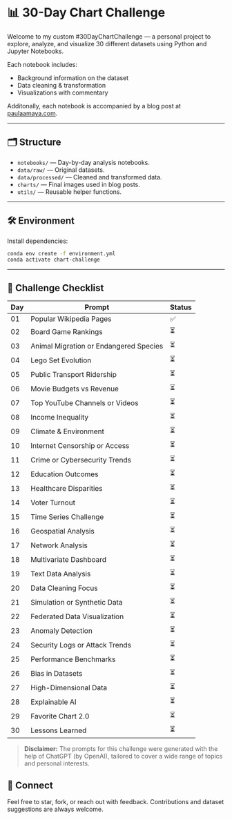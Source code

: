 # 📊 30-Day Chart Challenge

Welcome to my custom #30DayChartChallenge — a personal project to explore, analyze, and visualize 30 different datasets using Python and Jupyter Notebooks.

Each notebook includes:
-  Background information on the dataset
-  Data cleaning & transformation
-  Visualizations with commentary

Additonally, each notebook is accompanied by a blog post at [paulaamaya.com](https://yourblogurl.com).

---

## 🗂️ Structure

- `notebooks/` — Day-by-day analysis notebooks.
- `data/raw/` — Original datasets.
- `data/processed/` — Cleaned and transformed data.
- `charts/` — Final images used in blog posts.
- `utils/` — Reusable helper functions.

---

## 🛠️ Environment

Install dependencies:

```bash
conda env create -f environment.yml
conda activate chart-challenge
```
---

## 📅 Challenge Checklist

| Day | Prompt | Status |
|-----|--------|--------|
| 01 | Popular Wikipedia Pages | ✅ |
| 02 | Board Game Rankings | ⏳ |
| 03 | Animal Migration or Endangered Species | ⏳ |
| 04 | Lego Set Evolution | ⏳ |
| 05 | Public Transport Ridership | ⏳ |
| 06 | Movie Budgets vs Revenue | ⏳ |
| 07 | Top YouTube Channels or Videos | ⏳ |
| 08 | Income Inequality | ⏳ |
| 09 | Climate & Environment | ⏳ |
| 10 | Internet Censorship or Access | ⏳ |
| 11 | Crime or Cybersecurity Trends | ⏳ |
| 12 | Education Outcomes | ⏳ |
| 13 | Healthcare Disparities | ⏳ |
| 14 | Voter Turnout | ⏳ |
| 15 | Time Series Challenge | ⏳ |
| 16 | Geospatial Analysis | ⏳ |
| 17 | Network Analysis | ⏳ |
| 18 | Multivariate Dashboard | ⏳ |
| 19 | Text Data Analysis | ⏳ |
| 20 | Data Cleaning Focus | ⏳ |
| 21 | Simulation or Synthetic Data | ⏳ |
| 22 | Federated Data Visualization | ⏳ |
| 23 | Anomaly Detection | ⏳ |
| 24 | Security Logs or Attack Trends | ⏳ |
| 25 | Performance Benchmarks | ⏳ |
| 26 | Bias in Datasets | ⏳ |
| 27 | High-Dimensional Data | ⏳ |
| 28 | Explainable AI | ⏳ |
| 29 | Favorite Chart 2.0 | ⏳ |
| 30 | Lessons Learned | ⏳ |

> **Disclaimer:** The prompts for this challenge were generated with the help of ChatGPT (by OpenAI), tailored to cover a wide range of topics and personal interests.

## 🔗 Connect

Feel free to star, fork, or reach out with feedback. Contributions and dataset suggestions are always welcome.

